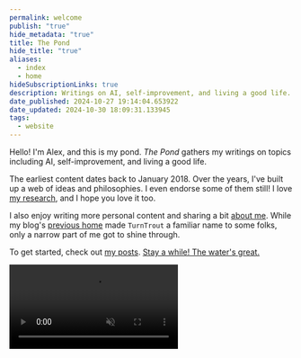 ```yaml
---
permalink: welcome
publish: "true"
hide_metadata: "true"
title: The Pond
hide_title: "true"
aliases:
  - index
  - home
hideSubscriptionLinks: true
description: Writings on AI, self-improvement, and living a good life.
date_published: 2024-10-27 19:14:04.653922
date_updated: 2024-10-30 18:09:31.133945
tags:
  - website
---
```



Hello! I'm Alex, and this is my pond. _The Pond_ gathers my writings on topics including AI, self-improvement, and living a good life.

The earliest content dates back to January 2018. Over the years, I've built up a web of ideas and philosophies. I even endorse some of them still! I love [my research](/research), and I hope you love it too.

I also enjoy writing more personal content and sharing a bit [about me](/about). While my blog's [previous home](http://www.lesswrong.com/user/turntrout) made `TurnTrout` a familiar name to some folks, only a narrow part of me got to shine through.

To get started, check out [my posts](/posts). [Stay a while! The water's great.](/launch) 

<video autoplay="" loop="" muted="" playsinline=""><source src="https://assets.turntrout.com/static/pond-calming.webm" class="no-vsc" type="video/webm">

> </video>
